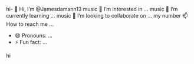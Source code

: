 hi- 👋 Hi, I’m @Jamesdamann13
music 👀 I’m interested in ...
music 🌱 I’m currently learning ...
music 💞️ I’m looking to collaborate on ...
my number 📫 How to reach me ...
- 😄 Pronouns: ...
- ⚡ Fun fact: ...

<!---
Jamesdamann13/Jamesdamann13 is a ✨ special ✨ repository because its `README.md` (this file) appears on your GitHub profile.
You can click the Preview link to take a look at your changes.
--->
hi 
